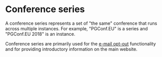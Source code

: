 # Conference series

A conference series represents a set of "the same" conference that
runs across multiple instances. For example, "PGConf.EU" is a series
and "PGConf.EU 2018" is an instance.

Conference series are primarily used for the
[e-mail opt-out](emails#optout) functionality and for providing
introductory information on the main website.
